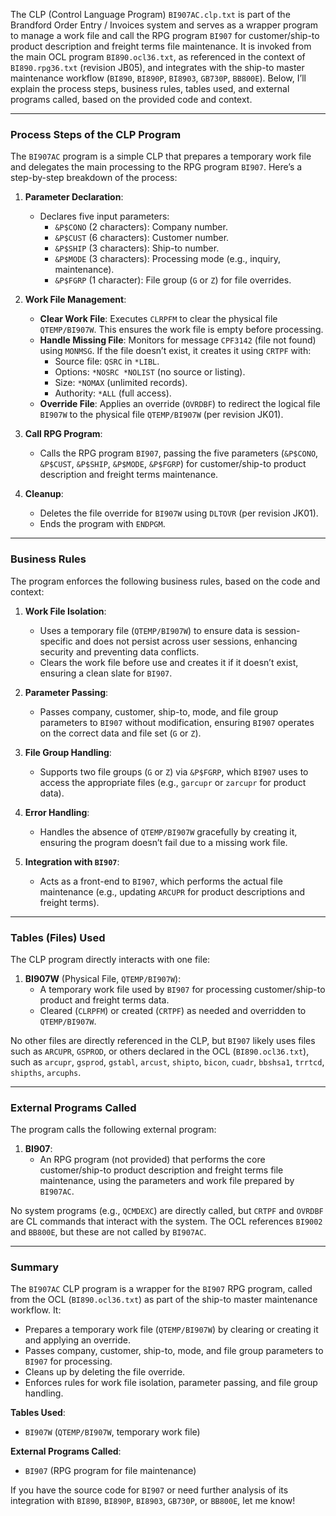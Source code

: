 The CLP (Control Language Program) `BI907AC.clp.txt` is part of the Brandford Order Entry / Invoices system and serves as a wrapper program to manage a work file and call the RPG program `BI907` for customer/ship-to product description and freight terms file maintenance. It is invoked from the main OCL program `BI890.ocl36.txt`, as referenced in the context of `BI890.rpg36.txt` (revision JB05), and integrates with the ship-to master maintenance workflow (`BI890`, `BI890P`, `BI8903`, `GB730P`, `BB800E`). Below, I’ll explain the process steps, business rules, tables used, and external programs called, based on the provided code and context.

---

### **Process Steps of the CLP Program**

The `BI907AC` program is a simple CLP that prepares a temporary work file and delegates the main processing to the RPG program `BI907`. Here’s a step-by-step breakdown of the process:

1. **Parameter Declaration**:
   - Declares five input parameters:
     - `&P$CONO` (2 characters): Company number.
     - `&P$CUST` (6 characters): Customer number.
     - `&P$SHIP` (3 characters): Ship-to number.
     - `&P$MODE` (3 characters): Processing mode (e.g., inquiry, maintenance).
     - `&P$FGRP` (1 character): File group (`G` or `Z`) for file overrides.

2. **Work File Management**:
   - **Clear Work File**: Executes `CLRPFM` to clear the physical file `QTEMP/BI907W`. This ensures the work file is empty before processing.
   - **Handle Missing File**: Monitors for message `CPF3142` (file not found) using `MONMSG`. If the file doesn’t exist, it creates it using `CRTPF` with:
     - Source file: `QSRC` in `*LIBL`.
     - Options: `*NOSRC *NOLIST` (no source or listing).
     - Size: `*NOMAX` (unlimited records).
     - Authority: `*ALL` (full access).
   - **Override File**: Applies an override (`OVRDBF`) to redirect the logical file `BI907W` to the physical file `QTEMP/BI907W` (per revision JK01).

3. **Call RPG Program**:
   - Calls the RPG program `BI907`, passing the five parameters (`&P$CONO`, `&P$CUST`, `&P$SHIP`, `&P$MODE`, `&P$FGRP`) for customer/ship-to product description and freight terms maintenance.

4. **Cleanup**:
   - Deletes the file override for `BI907W` using `DLTOVR` (per revision JK01).
   - Ends the program with `ENDPGM`.

---

### **Business Rules**

The program enforces the following business rules, based on the code and context:
1. **Work File Isolation**:
   - Uses a temporary file (`QTEMP/BI907W`) to ensure data is session-specific and does not persist across user sessions, enhancing security and preventing data conflicts.
   - Clears the work file before use and creates it if it doesn’t exist, ensuring a clean slate for `BI907`.

2. **Parameter Passing**:
   - Passes company, customer, ship-to, mode, and file group parameters to `BI907` without modification, ensuring `BI907` operates on the correct data and file set (`G` or `Z`).

3. **File Group Handling**:
   - Supports two file groups (`G` or `Z`) via `&P$FGRP`, which `BI907` uses to access the appropriate files (e.g., `garcupr` or `zarcupr` for product data).

4. **Error Handling**:
   - Handles the absence of `QTEMP/BI907W` gracefully by creating it, ensuring the program doesn’t fail due to a missing work file.

5. **Integration with `BI907`**:
   - Acts as a front-end to `BI907`, which performs the actual file maintenance (e.g., updating `ARCUPR` for product descriptions and freight terms).

---

### **Tables (Files) Used**

The CLP program directly interacts with one file:
1. **BI907W** (Physical File, `QTEMP/BI907W`):
   - A temporary work file used by `BI907` for processing customer/ship-to product and freight terms data.
   - Cleared (`CLRPFM`) or created (`CRTPF`) as needed and overridden to `QTEMP/BI907W`.

No other files are directly referenced in the CLP, but `BI907` likely uses files such as `ARCUPR`, `GSPROD`, or others declared in the OCL (`BI890.ocl36.txt`), such as `arcupr`, `gsprod`, `gstabl`, `arcust`, `shipto`, `bicon`, `cuadr`, `bbshsa1`, `trrtcd`, `shipths`, `arcuphs`.

---

### **External Programs Called**

The program calls the following external program:
1. **BI907**:
   - An RPG program (not provided) that performs the core customer/ship-to product description and freight terms file maintenance, using the parameters and work file prepared by `BI907AC`.

No system programs (e.g., `QCMDEXC`) are directly called, but `CRTPF` and `OVRDBF` are CL commands that interact with the system. The OCL references `BI9002` and `BB800E`, but these are not called by `BI907AC`.

---

### **Summary**

The `BI907AC` CLP program is a wrapper for the `BI907` RPG program, called from the OCL (`BI890.ocl36.txt`) as part of the ship-to master maintenance workflow. It:
- Prepares a temporary work file (`QTEMP/BI907W`) by clearing or creating it and applying an override.
- Passes company, customer, ship-to, mode, and file group parameters to `BI907` for processing.
- Cleans up by deleting the file override.
- Enforces rules for work file isolation, parameter passing, and file group handling.

**Tables Used**:
- `BI907W` (`QTEMP/BI907W`, temporary work file)

**External Programs Called**:
- `BI907` (RPG program for file maintenance)

If you have the source code for `BI907` or need further analysis of its integration with `BI890`, `BI890P`, `BI8903`, `GB730P`, or `BB800E`, let me know!